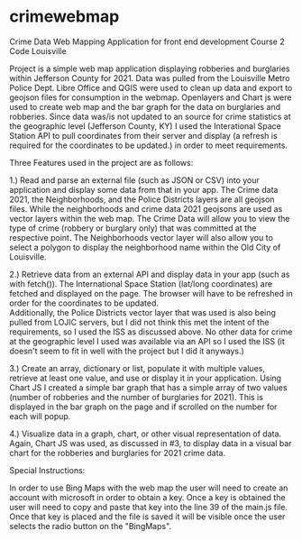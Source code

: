 # crimewebmap
Crime Data Web Mapping Application for front end development Course 2 Code Louisville

Project is a simple web map application displaying robberies and burglaries within Jefferson County for 2021. Data was pulled from the Louisville Metro Police Dept. Libre Office and QGIS were used to clean up data and export to geojson files for consumption in the webmap.  Openlayers and Chart js were used to create web map and the bar graph for the data on burglaries and robberies. Since data was/is not updated to an source for crime statistics at the geographic level (Jefferson County, KY) I used the Interational Space Station API to pull coordinates from their server and display (a refresh is required for the coordinates to be updated.) in order to meet requirements.

Three Features used in the project are as follows:

1.) Read and parse an external file (such as JSON or CSV) into your application and display some data from that in your app.
    The Crime data 2021, the Neighborhoods, and the Police Districts layers are all geojson files. While the neighborhoods and crime data 2021 geojsons are used as vector layers within the web map. The Crime Data will allow you to view the type of crime (robbery or burglary only) that was committed at the respective point. The Neighborhoods vector layer will also allow you to select a polygon to display the neighborhood name within the Old City of Louisville. 

2.) Retrieve data from an external API and display data in your app (such as with fetch()).
    The International Space Station (lat/long coordinates) are fetched and displayed on the page. The browser will have to be refreshed in order for the coordinates to be updated.  
    Additionally, the Police Districts vector layer that was used is also being pulled from LOJIC servers, but I did not think this met the intent of the requirements, so I used the ISS as discussed above. No other data for crime at the geographic level I used was available via an API so I used the ISS (it doesn't seem to fit in well with the project but I did it anyways.)

3.) Create an array, dictionary or list, populate it with multiple values, retrieve at least one
    value, and use or display it in your application.
    Using Chart JS I created a simple bar graph that has a simple array of two values (number of robberies and the number of burglaries for 2021).  This is displayed in the bar graph on the page and if scrolled on the number for each will popup.

4.) Visualize data in a graph, chart, or other visual representation of data.
    Again, Chart JS was used, as discussed in #3, to display data in a visual bar chart for the robberies and burglaries for 2021 crime data.  

Special Instructions:

In order to use Bing Maps with the web map the user will need to create an account with microsoft in order to obtain a key. Once a key is obtained the user will need to copy and paste that key into the line 39 of the main.js file. Once that key is placed and the file is saved it will be visible once the user selects the radio button on the "BingMaps". 

